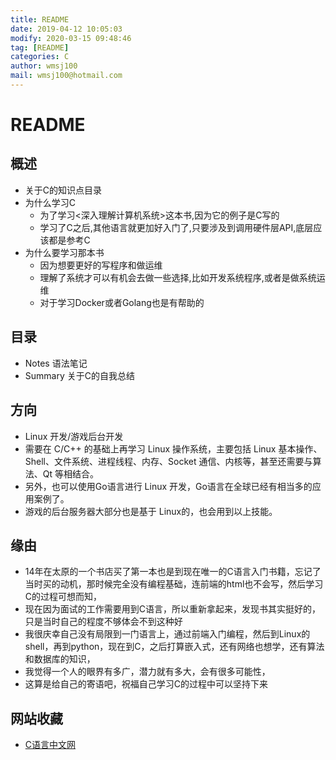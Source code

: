 ```yaml
---
title: README
date: 2019-04-12 10:05:03	
modify: 2020-03-15 09:48:46 
tag: [README]
categories: C
author: wmsj100
mail: wmsj100@hotmail.com
---
```


# README

## 概述

- 关于C的知识点目录
- 为什么学习C
	- 为了学习<深入理解计算机系统>这本书,因为它的例子是C写的
	- 学习了C之后,其他语言就更加好入门了,只要涉及到调用硬件层API,底层应该都是参考C
- 为什么要学习那本书
	- 因为想要更好的写程序和做运维
	- 理解了系统才可以有机会去做一些选择,比如开发系统程序,或者是做系统运维
	- 对于学习Docker或者Golang也是有帮助的


## 目录

- Notes 语法笔记
- Summary 关于C的自我总结

## 方向

- Linux 开发/游戏后台开发
- 需要在 C/C++ 的基础上再学习 Linux 操作系统，主要包括 Linux 基本操作、Shell、文件系统、进程线程、内存、Socket 通信、内核等，甚至还需要与算法、Qt 等相结合。
- 另外，也可以使用Go语言进行 Linux 开发，Go语言在全球已经有相当多的应用案例了。
- 游戏的后台服务器大部分也是基于 Linux的，也会用到以上技能。

## 缘由

- 14年在太原的一个书店买了第一本也是到现在唯一的C语言入门书籍，忘记了当时买的动机，那时候完全没有编程基础，连前端的html也不会写，然后学习C的过程可想而知，
- 现在因为面试的工作需要用到C语言，所以重新拿起来，发现书其实挺好的，只是当时自己的程度不够体会不到这种好
- 我很庆幸自己没有局限到一门语言上，通过前端入门编程，然后到Linux的shell，再到python，现在到C，之后打算嵌入式，还有网络也想学，还有算法和数据库的知识，
- 我觉得一个人的眼界有多广，潜力就有多大，会有很多可能性，
- 这算是给自己的寄语吧，祝福自己学习C的过程中可以坚持下来

## 网站收藏

- [C语言中文网](http://c.biancheng.net/cpp/)
